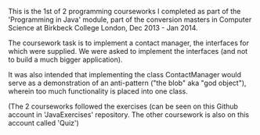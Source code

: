 This is the 1st of 2 programming courseworks I completed as part of the
'Programming in Java' module, part of the conversion masters in 
Computer Science at Birkbeck College London, Dec 2013 - Jan 2014.

The coursework task is to implement a contact manager, the interfaces for which
were supplied. We were asked to implement the interfaces (and not to build a much bigger application).

It was also intended that implementing the class ContactManager would serve as a demonstration of an anti-pattern
("the blob" aka "god object"), wherein too much functionality is placed into one class.

(The 2 courseworks followed the exercises (can be seen on this Github account in 'JavaExercises' repository.
The other coursework is also on this account called 'Quiz')
